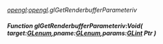 _[opengl](../../modules/opengl/opengl-module.md):[opengl](../../modules/opengl/opengl-module.md).glGetRenderbufferParameteriv_
##### Function glGetRenderbufferParameteriv:Void( target:[GLenum](../../modules/opengl/opengl-glenum.md),pname:[GLenum](../../modules/opengl/opengl-glenum.md),params:[GLint](../../modules/opengl/opengl-glint.md) Ptr )

